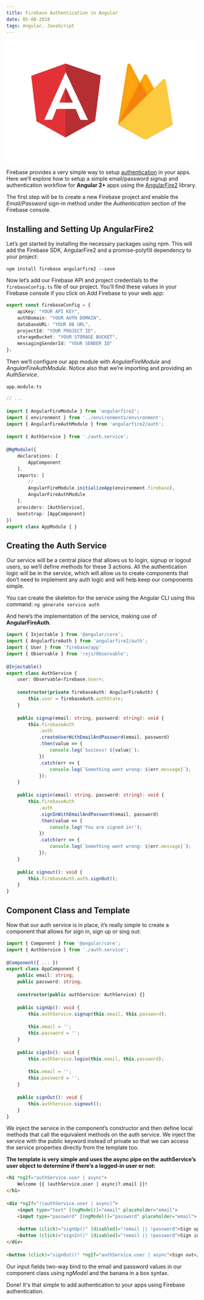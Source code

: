 ```yaml
---
title: Firebase Authentication in Angular
date: 05-08-2018
tags: Angular, JavaScript
---
```


![Firebase Authentication in Angular](media/header.png)

Firebase provides a very simple way to setup 
[authentication](https://firebase.google.com/docs/auth/) in your apps. 
Here we’ll explore how to setup a simple email/password signup and authentication workflow for 
**Angular 2+** apps using the 
[AngularFire2](https://github.com/angular/angularfire2) library.

The first step will be to create a new Firebase project and enable the *Email/Password* sign-in method under the _Authentication_ section of the Firebase console.

## Installing and Setting Up AngularFire2

Let’s get started by installing the necessary packages using npm. This will add the Firebase SDK, AngularFire2 and a promise-polyfill dependency to your project:

`npm install firebase angularfire2 --save`

Now let’s add our Firebase API and project credentials to the `firebaseConfig.ts` file of our project. You’ll find these values in your Firebase console if you click on Add Firebase to your web app:

```typescript
export const firebaseConfig = {
    apiKey: "YOUR API KEY",
    authDomain: "YOUR AUTH DOMAIN",
    databaseURL: "YOUR DB URL",
    projectId: "YOUR PROJECT ID",
    storageBucket: "YOUR STORAGE BUCKET",
    messagingSenderId: "YOUR SENDER ID"
};
```

Then we’ll configure our app module with *AngularFireModule* and *AngularFireAuthModule*. 
Notice also that we’re importing and providing an *AuthService*.

`app.module.ts`

```typescript
// ...

import { AngularFireModule } from 'angularfire2';
import { environment } from '../environments/environment';
import { AngularFireAuthModule } from 'angularfire2/auth';

import { AuthService } from './auth.service';

@NgModule({
    declarations: [
        AppComponent
    ],
    imports: [
        // ...
        AngularFireModule.initializeApp(environment.firebase),
        AngularFireAuthModule
    ],
    providers: [AuthService],
    bootstrap: [AppComponent]
})
export class AppModule { }
```

## Creating the Auth Service

Our service will be a central place that allows us to login, signup or logout users, so we’ll define methods for these 3 actions. All the authentication logic will be in the service, which will allow us to create components that don’t need to implement any auth logic and will help keep our components simple.

You can create the skeleton for the service using the Angular CLI using this command: 
`ng gènerate service auth`

And here’s the implementation of the service, making use of **AngularFireAuth**.

```typescript
import { Injectable } from '@angular/core';
import { AngularFireAuth } from 'angularfire2/auth';
import { User } from 'firebase/app'
import { Observable } from 'rxjs/Observable';

@Injectable()
export class AuthService {
    user: Observable<firebase.User>;

    constructor(private firebaseAuth: AngularFireAuth) {
        this.user = firebaseAuth.authState;
    }

    public signup(email: string, password: string): void {
        this.firebaseAuth
            .auth
            .createUserWithEmailAndPassword(email, password)
            .then(value => {
                console.log(`Success! ${value}`);
            })
            .catch(err => {
                console.log(`Something went wrong: ${err.message}`);
            });    
    }

    public signin(email: string, password: string): void {
        this.firebaseAuth
            .auth
            .signInWithEmailAndPassword(email, password)
            .then(value => {
                console.log('You are signed in!');
            })
            .catch(err => {
                console.log(`Something went wrong: ${err.message}`);
            });
    }

    public signout(): void {
        this.firebaseAuth.auth.signOut();
    }
}
```

## Component Class and Template

Now that our auth service is in place, it’s really simple to create 
a component that allows for sign in, sign up or sing out:

```typescript
import { Component } from '@angular/core';
import { AuthService } from './auth.service';

@Component({ ... })
export class AppComponent {
    public email: string;
    public password: string;

    constructor(public authService: AuthService) {}

    public signUp(): void {
        this.authService.signup(this.email, this.password);

        this.email = '';
        this.password = '';
    }

    public signIn(): void {
        this.authService.login(this.email, this.password);

        this.email = '';
        this.password = '';
    }

    public signOut(): void {
        this.authService.signout();
    }
}
```

We inject the service in the component’s constructor and then define local methods that call the equivalent methods on the auth service.
We inject the service with the public keyword instead of private so that we can access the service properties directly from the template too.

**The template is very simple and uses the async pipe on the authService’s user object to determine if there’s a logged-in user or not:**

```html
<h1 *ngIf="authService.user | async">
    Welcome {{ (authService.user | async)?.email }}!
</h1>

<div *ngIf="!(authService.user | async)">
    <input type="text" [(ngModel)]="email" placeholder="email">
    <input type="password" [(ngModel)]="password" placeholder="email">

    <button (click)="signUp()" [disabled]="!email || !password">Sign up</button>
    <button (click)="signIn()" [disabled]="!email || !password">Sign in</button>
</div>

<button (click)="signOut()" *ngIf="authService.user | async">Sign out</button>
```

Our input fields two-way bind to the email and password values in our component class using _ngModel_
and the banana in a box syntax.

Done! It's that simple to add authentication to your apps using Firebase authentication.
